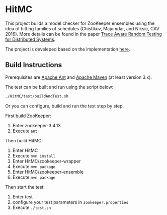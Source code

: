 # HitMC

This project builds a model checker for ZooKeeper ensembles using the idea of hitting families of schedules 
(Chistikov, Majumdar, and Niksic, CAV 2016). More details can be found in the paper [Trace Aware Random Testing for Distributed Systems](https://dl.acm.org/doi/pdf/10.1145/3360606). 

The project is develeped based on the implementation [here](https://gitlab.mpi-sws.org/rupak/hitmc).



## Build Instructions

Prerequisites are [Apache Ant](http://ant.apache.org/) and [Apache Maven](http://maven.apache.org/) (at least version 3.x).



The test can be built and run using the script below:

```bash
./HitMC/test/buildAndTest.sh
```



Or you can configure, build and run the test step by step.

First build ZooKeeper:

1. Enter zookeeper-3.4.13
2. Execute `ant`

Then build HitMC:

1. Enter HitMC
2. Execute `mvn install`
3. Enter HitMC/zookeeper-wrapper
4. Execute `mvn package`
5. Enter HitMC/zookeeper-ensemble
6. Execute `mvn package`

Then start the test:

1. Enter test
2. configure your test parameters in `zookeeper.properties`
3. Execute `./test.sh`
